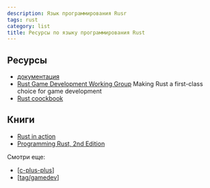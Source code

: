 ```yaml
---
description: Язык программирования Rusr
tags: rust
category: list
title: Ресурсы по языку программирования Rust
---
```

## Ресурсы

- [документация](https://doc.rust-lang.org/stable/book/title-page.html)
- [Rust Game Development Working Group](https://gamedev.rs/) Making Rust a first-class choice for game development
- [Rust coockbook](https://rust-lang-nursery.github.io/rust-cookbook/)

## Книги

- [Rust in action](https://www.manning.com/books/rust-in-action)
- [Programming Rust, 2nd Edition](https://www.oreilly.com/library/view/programming-rust-2nd/9781492052586/)

Смотри еще:

- [[c-plus-plus]]
- [[tag/gamedev]]

[//begin]: # "Autogenerated link references for markdown compatibility"
[c-plus-plus]: c-plus-plus "Ресурсы по языку программирования С/С++"
[tag/gamedev]: ../tag/gamedev "Tag: gamedev"
[//end]: # "Autogenerated link references"